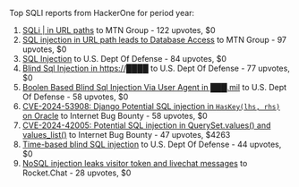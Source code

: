 Top SQLI reports from HackerOne for period year:

1. [SQLi | in URL paths](https://hackerone.com/reports/2958619) to MTN Group - 122 upvotes, $0
2. [SQL injection in URL path leads to Database Access](https://hackerone.com/reports/2633959) to MTN Group - 97 upvotes, $0
3. [SQL Injection](https://hackerone.com/reports/2737595) to U.S. Dept Of Defense - 84 upvotes, $0
4. [Blind Sql Injection in https://████](https://hackerone.com/reports/2597543) to U.S. Dept Of Defense - 77 upvotes, $0
5. [Boolen Based Blind Sql Injection Via User Agent in ███.mil](https://hackerone.com/reports/2599826) to U.S. Dept Of Defense - 58 upvotes, $0
6. [CVE-2024-53908: Django Potential SQL injection in `HasKey(lhs, rhs)` on Oracle](https://hackerone.com/reports/2882887) to Internet Bug Bounty - 58 upvotes, $0
7. [CVE-2024-42005: Potential SQL injection in QuerySet.values() and values_list()](https://hackerone.com/reports/2646493) to Internet Bug Bounty - 47 upvotes, $4263
8. [Time-based blind SQL injection](https://hackerone.com/reports/2759243) to U.S. Dept Of Defense - 44 upvotes, $0
9. [NoSQL injection leaks visitor token and livechat messages](https://hackerone.com/reports/2580062) to Rocket.Chat - 28 upvotes, $0
